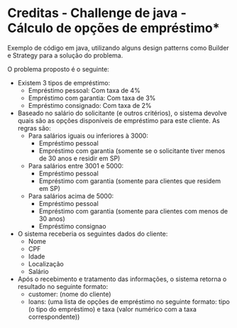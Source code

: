 # Creditas - Challenge de java - Cálculo de opções de empréstimo*

Exemplo de código em java, utilizando alguns design patterns como Builder e Strategy para
a solução do problema.

O problema proposto é o seguinte:

- Existem 3 tipos de empréstimo:
  - Empréstimo pessoal: Com taxa de 4%
  - Empréstimo com garantia: Com taxa de 3%
  - Empréstimo consignado: Com taxa de 2%
- Baseado no salário do solicitante (e outros critérios), o sistema devolve quais são as opções disponíveis de empréstimo para este cliente. As regras são:
  - Para salários iguais ou inferiores à 3000: 
    - Empréstimo pessoal
    - Empréstimo com garantia (somente se o solicitante tiver menos de 30 anos e residir em SP)
  - Para salários entre 3001 e 5000:
    - Empréstimo pessoal
    - Empréstimo com garantia (somente para clientes que residem em SP)
  - Para salários acima de 5000:
    - Empréstimo pessoal
    - Empréstimo com garantia (somente para clientes com menos de 30 anos)
    - Empréstimo consignao
- O sistema receberia os seguintes dados do cliente:
  - Nome
  - CPF
  - Idade
  - Localização
  - Salário
- Após o recebimento e tratamento das informações, o sistema retorna o resultado no seguinte formato:
  - customer: (nome do cliente)
  - loans: (uma lista de opções de empréstimo no seguinte formato: tipo (o tipo do empréstimo) e taxa (valor numérico com a taxa correspondente))
